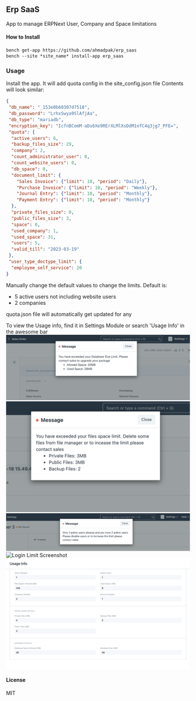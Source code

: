 ## Erp SaaS

App to manage ERPNext User, Company and Space limitations

#### How to Install
```
bench get-app https://github.com/ahmadpak/erp_saas
bench --site *site_name* install-app erp_saas
```
### Usage
Install the app. It will add quota config in the site_config.json file
Contents will look similar:

```json
{
 "db_name": "_153e0b60307d7518",
 "db_password": "LrhxSwya9SlAfjAa",
 "db_type": "mariadb",
 "encryption_key": "IcfnBCemM-aDs6Xe9RErXLMlXsDdM1nfC4q3jg7_PFE=",
 "quota": {
  "active_users": 6,
  "backup_files_size": 29,
  "company": 2,
  "count_administrator_user": 0,
  "count_website_users": 0,
  "db_space": 0,
  "document_limit": {
    "Sales Invoice": {"limit": 10, "period": "Daily"},
    "Purchase Invoice": {"limit": 10, "period": "Weekly"},
    "Journal Entry": {"limit": 10, "period": "Monthly"},
    "Payment Entry": {"limit": 10, "period": "Monthly"}
  },
  "private_files_size": 0,
  "public_files_size": 3,
  "space": 0,
  "used_company": 1,
  "used_space": 31,
  "users": 5,
  "valid_till": "2023-03-19"
 },
 "user_type_doctype_limit": {
  "employee_self_service": 20
}
```

Manually change the default values to change the limits. 
Default is:
- 5 active users not including website users
- 2 companies

quota.json file will automatically get updated for any 

To view the Usage info, find it in Settings Module or search 'Usage Info' in the awesome bar
![Database Limit Screenshot](images/database_limit.png)
![Files Limit Screenshot](images/files_space_limit.png)
![User Limit Screenshot](images/user_limit.png)
![Login Limit Screenshot](images/login_validity.gif)
![Usage Info Screenshot](images/usage_info_doc.png)

#### License
MIT
